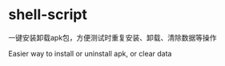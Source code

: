# shell-script

一键安装卸载apk包，方便测试时重复安装、卸载、清除数据等操作

Easier way to install or uninstall apk, or clear data
